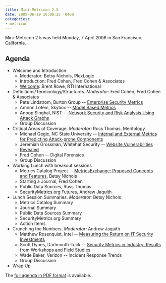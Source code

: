 ```yaml
---
title: Mini-Metricon 2.5
date: 2009-06-19 10:08:25 -0400
categories:
- metricon
---
```


Mini-Metricon 2.5 was held Monday, 7 April 2008 in San Francisco, California.

<!-- more -->

## Agenda
 
* Welcome and Introduction
  * Moderator:  Betsy Nichols, PlexLogic
  * Introduction: Fred Cohen, Fred Cohen & Associates
  * [Welcome](/attachments/Metricon-2.5-Rowe-Welcome.pdf): Brent Rowe, RTI International
* Definitions/Terminology/Structures. _Moderator:_ Fred Cohen, Fred Cohen & Associates
  * Pete Lindstrom, Burton Group -- [Enterprise Security Metrics](/attachments/Metricon-2.5-Lindstrom-Enterprise-Security-Metrics.pdf)
  * Amnon Lotem, Skybox -- [Model Based Metrics](/attachments/Metricon-2.5-Lotem-Model-Based-Metrics.pdf)
  * Anoop Singhal, NIST -- [Network Security and Risk Analysis Using Attack Graphs](/attachments/Metricon-2.5-Singhal-Attack-Surface-Metrics.pdf)
  * Group Discussion
* Critical Areas of Coverage. _Moderator:_ Russ Thomas, Meritology
  * Michael Gegic, NC State University -- [Internal and External Metrics for Predicting Attack-prone Components](/attachments/Metricon-2.5-Gegick-Application-Security-Measurement.pdf)
  * Jeremiah Grossman, Whitehat Security -- [Website Vulnerabilities Revealed](/attachments/Metricon-2.5-Grossman-Web-Application-Metrics.pdf)
  * Fred Cohen -- Digital Forensics
  * Group Discussion
* Working Lunch with breakout sessions
  * Metrics Catalog Project -- [MetricsExchange: Proposed Concepts and Features](/attachments/Metricon-2.5-Nichols-Metrics-Catalog.pdf), Betsy Nichols
  * Starting a Journal, Fred Cohen
  * Public Data Sources, Russ Thomas
  * SecurityMetrics.org Futures, Andrew Jaquith
* Lunch Session Summaries. _Moderator:_ Betsy Nichols
  * Metrics Catalog Summary
  * Journal Summary
  * Public Data Sources Summary
  * SecurityMetrics.org Summary
  * Action Items
* Crunching the Numbers. _Moderator:_ Andrew Jaquith
  * Matthew Rosenquist, Intel -- [Measuring the Return on IT Security Investments](/attachments/Metricon-2.5-Rosenquist-Security-Value.pdf)
  * Scott Dynes, Dartmouth-Tuck -- [Security Metrics in Industry: Results from Workshops and Field Studies](/attachments/Metricon-2.5-Dynes-Field-Study-Results.pdf)
  * Wade Baker, Verizon -- Incident Response Trends
  * Group Discussion
* Wrap Up

The [full agenda in PDF format](/attachments/Metricon-2.5-Agenda-Final.pdf) is available.